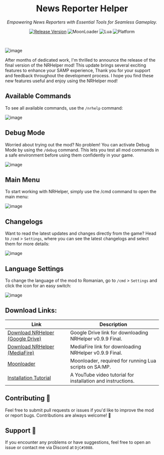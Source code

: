<div align='center'>

# News Reporter Helper

_Empowering News Reporters with Essential Tools for Seamless Gameplay._ <br>

[![Release Version](https://img.shields.io/github/v/release/JohnyCore/nrhelper)](https://github.com/JohnyCore/nrhelper/releases) ![MoonLoader](https://img.shields.io/badge/MoonLoader-compatible-green.svg) ![Lua](https://img.shields.io/badge/lua-5.1-purple.svg)  ![Platform](https://img.shields.io/badge/platform-SAMP-darkgreen.svg)

</div> <br>

![image](https://github.com/user-attachments/assets/218a1e6d-09af-4e90-a817-7c94e6758219)



After months of dedicated work, I'm thrilled to announce the release of the final version of the NRHelper mod! This update brings several exciting features to enhance your SAMP experience, Thank you for your support and feedback throughout the development process. I hope you find these new features useful and enjoy using the NRHelper mod!


## Available Commands
To see all available commands, use the `/nrhelp` command:

![image](https://github.com/user-attachments/assets/ef088221-a11e-47d1-9c58-3555490cc2da)


## Debug Mode
Worried about trying out the mod? No problem! You can activate Debug Mode by using the `/debug` command. This lets you test all mod commands in a safe environment before using them confidently in your game.

![image](https://github.com/user-attachments/assets/07a0c1e8-582c-43e9-af55-ff97321f0bea)


## Main Menu
To start working with NRHelper, simply use the /cmd command to open the main menu:

![image](https://github.com/user-attachments/assets/4d79faa1-7283-4906-8e62-416fb1de90f7)


## Changelogs
Want to read the latest updates and changes directly from the game? Head to `/cmd` > `Settings`, where you can see the latest changelogs and select them for more details:

![image](https://github.com/user-attachments/assets/8836bda1-fb89-44d4-a9d8-48984461ba7c)


## Language Settings
To change the language of the mod to Romanian, go to `/cmd` > `Settings` and click the icon for an easy switch:

![image](https://github.com/user-attachments/assets/5d4dfa4e-5b3c-48c5-ba05-0e9e149a1a94)


## Download Links: 

| Link | Description |
| --- | --- |
| [Download NRHelper (Google Drive)](https://drive.google.com/file/d/1lMA6AFA4rvbV-E-4foZ1dDF8geWWlACY/view?usp=sharing) | Google Drive link for downloading NRHelper v0.9.9 Final. |
| [Download NRHelper (MediaFire)](https://www.mediafire.com/file/39qsdabeh1s186b/NRHelper_v0.9.9_Final.rar/file) | MediaFire link for downloading NRHelper v0.9.9 Final. |
| [Moonloader](https://www.blast.hk/threads/13305/) | Moonloader, required for running Lua scripts on SA:MP. |
| [Installation Tutorial](https://youtu.be/l82szedMgiQ) | A YouTube video tutorial for installation and instructions. |

## Contributing 🤝
Feel free to submit pull requests or issues if you'd like to improve the mod or report bugs. Contributions are always welcome! 🙌

## Support 💬
If you encounter any problems or have suggestions, feel free to open an issue or contact me via Discord at `DjC#3088`.
